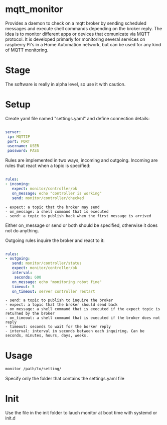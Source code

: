 # mqtt_monitor

Provides a daemon to check on a mqtt broker by sending scheduled messages and execute shell commands depending on the broker reply. The idea is to monitor different apps or devices that comunicate via MQTT protocol. It is developed primarly for monitoring several services on raspberry Pi's in a Home Automation network, but can be used for any kind of MQTT monitoring.

# Stage
The software is really in alpha level, so use it with caution.

# Setup

Create yaml file named "settings.yaml" and define connection details:

```yaml

server:
 ip: MQTTIP
 port: PORT
 username: USER
 password: PASS


```

Rules are implemented in two ways, incoming and outgoing. Incoming are rules that react when a topic is specified:


```yaml

rules:
- incoming:
   expect: monitor/controller/ok
   on_message: echo "controller is working"
   send: monitor/controller/checked

```

    - expect: a topic that the broker may send
    - on_message: a shell command that is executed
    - send: a topic to publish back when the first message is arrived
    
Either on_message or send or both should be specified, otherwise it does not do anything.

Outgoing rules inquire the broker and react to it:

```yaml

rules:
- outgoing:
   send: monitor/controller/status
   expect: monitor/controller/ok
   interval:
    seconds: 600
   on_message: echo "monitoring robot fine"
   timeout: 5
   on_timeout: server controller restart

```

    - send: a topic to publish to inquire the broker
    - expect: a topic that the broker should send back
    - on_message: a shell command that is executed if the expect topic is returned by the broker
    - on_timeout: a shell command that is executed if the broker does not reply
    - timeout: seconds to wait for the borker reply
    - interval: interval in seconds between each inquiring. Can be seconds, minutes, hours, days, weeks. 
    





# Usage

```bash
monitor /path/to/setting/

```

Specify only the folder that contains the settings.yaml file

# Init

Use the file in the init folder to lauch monitor at boot time with systemd or init.d
